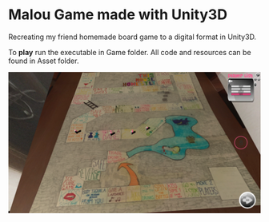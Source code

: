 # Malou Game made with Unity3D 

Recreating my friend homemade board game to a digital format in Unity3D.

To **play** run the executable in Game folder. All code and resources can be found in Asset folder.
 
![Malou Game](https://github.com/mquinaz/Malou-Game/blob/main/MalouGamePreview.png)
